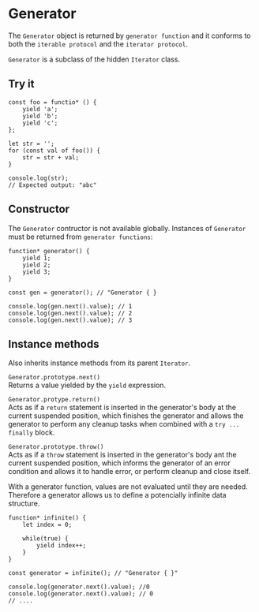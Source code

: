 # Generator
The `Generator` object is returned by `generator function` and it conforms to both the `iterable protocol` and the `iterator protocol`.</br>

`Generator` is a subclass of the hidden `Iterator` class.</br>

## Try it

    const foo = functio* () {
        yield 'a';
        yield 'b';
        yield 'c';
    };

    let str = '';
    for (const val of foo()) {
        str = str + val;
    }

    console.log(str);
    // Expected output: "abc"

## Constructor
The `Generator` contructor is not available globally. Instances of `Generator` must be returned from `generator functions`:

    function* generator() {
        yield 1;
        yield 2;
        yield 3;
    }

    const gen = generator(); // "Generator { }

    console.log(gen.next().value); // 1
    console.log(gen.next().value); // 2
    console.log(gen.next().value); // 3

## Instance methods
Also inherits instance methods from its parent `Iterator`.</br>

`Generator.prototype.next()`</br>
Returns a value yielded by the `yield` expression.</br>

`Generator.protype.return()`</br>
Acts as if a `return` statement is inserted in the generator's body at the current suspended position, which finishes the generator and allows the generator to perform any cleanup tasks when combined with a `try ... finally` block.</br>

`Generator.prototype.throw()`</br>
Acts as if a `throw` statement is inserted in the generator's body ant the current suspended position, which informs the generator of an error condition and allows it to handle error, or perform cleanup and close itself.</br>

With a generator function, values are not evaluated until they are needed. Therefore a generator allows us to define a potencially infinite data structure.

    function* infinite() {
        let index = 0;
        
        while(true) {
            yield index++;
        }
    }

    const generator = infinite(); // "Generator { }"

    console.log(generator.next().value); //0
    console.log(generator.next().value); // 0
    // ....